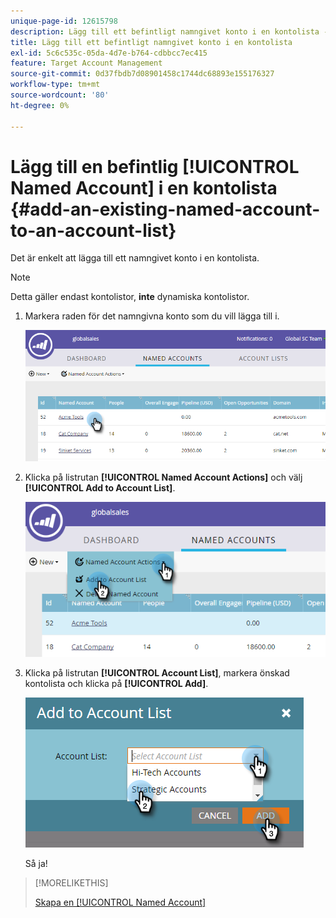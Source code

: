 ```yaml
---
unique-page-id: 12615798
description: Lägg till ett befintligt namngivet konto i en kontolista - Marketo Docs - Produktdokumentation
title: Lägg till ett befintligt namngivet konto i en kontolista
exl-id: 5c6c535c-05da-4d7e-b764-cdbbcc7ec415
feature: Target Account Management
source-git-commit: 0d37fbdb7d08901458c1744dc68893e155176327
workflow-type: tm+mt
source-wordcount: '80'
ht-degree: 0%

---
```


# Lägg till en befintlig [!UICONTROL Named Account] i en kontolista {#add-an-existing-named-account-to-an-account-list}

Det är enkelt att lägga till ett namngivet konto i en kontolista.

>[!NOTE]
>
>Detta gäller endast kontolistor, **inte** dynamiska kontolistor.

1. Markera raden för det namngivna konto som du vill lägga till i.

   ![](assets/four-1.png)

1. Klicka på listrutan **[!UICONTROL Named Account Actions]** och välj **[!UICONTROL Add to Account List]**.

   ![](assets/five-1.png)

1. Klicka på listrutan **[!UICONTROL Account List]**, markera önskad kontolista och klicka på **[!UICONTROL Add]**.

   ![](assets/six-1.png)

   Så ja!

>[!MORELIKETHIS]
>
>[Skapa en [!UICONTROL Named Account]](/help/marketo/product-docs/target-account-management/target/named-accounts/create-a-named-account.md)
